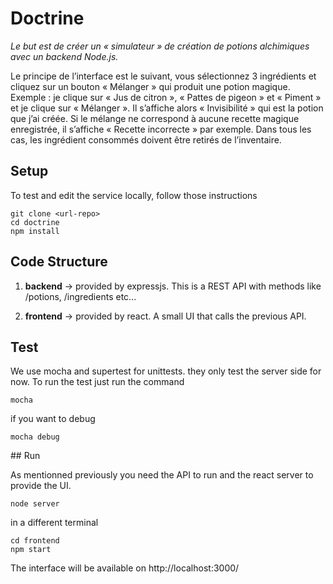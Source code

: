 # Doctrine

*Le but est de créer un « simulateur » de création de potions alchimiques avec un backend Node.js.*

Le principe de l’interface est le suivant, vous sélectionnez 3 ingrédients et cliquez sur un bouton « Mélanger » qui produit une potion magique. Exemple : je clique sur « Jus de citron », « Pattes de pigeon » et « Piment » et je clique sur « Mélanger ». Il s’affiche alors « Invisibilité » qui est la potion que j’ai créée. Si le mélange ne correspond à aucune recette magique enregistrée, il s’affiche « Recette incorrecte » par exemple. Dans tous les cas, les ingrédient consommés doivent être retirés de l’inventaire.


## Setup

To test and edit the service locally, follow those instructions
```
git clone <url-repo>
cd doctrine
npm install
```

## Code Structure

1. **backend**
-> provided by expressjs. This is a REST API with methods like /potions, /ingredients etc...

2. **frontend**
-> provided by react. A small UI that calls the previous API.

## Test

We use mocha and supertest for unittests. they only test the server side for now. To run the test just run the command

```
mocha
```

if you want to debug

```
mocha debug
```

## Run

As mentionned previously you need the API to run and the react server to provide the UI.

```
node server
```

in a different terminal

```
cd frontend
npm start
```

The interface will be available on http://localhost:3000/
